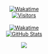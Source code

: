 <p align="center">
	<a href="https://wakatime.com/@Speedcup" target="_blank">
	<img alt="Wakatime" src="https://wakatime.com/badge/user/efa2997d-cc97-41fb-bb76-50495c88d0a6.svg"/>
	<br/>
        <img alt="Visitors" src="https://visitor-badge.laobi.icu/badge?page_id=speedcup"/>
        <br/><br/>
	<img alt="Wakatime" src="https://github-readme-stats.vercel.app/api/wakatime?username=speedcup&layout=compact&custom_title=My%20Week&theme=dark"/>
        <br/>
        <img alt="GitHub Stats" src="https://github-readme-stats.vercel.app/api?username=speedcup&hide_rank=false&show_icons=true&include_all_commits=true&count_private=true&theme=dark">
	</a>
	<br/>
</p>

<p align="center"><img src="https://speedcup.dev/assets/images/yum.gif"/></p>
